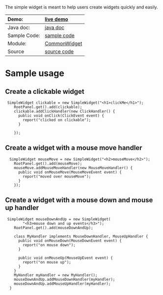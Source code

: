 The simple widget is meant to help users create widgets quickly and easily.

|Demo:| [live demo](http://collectionofdemos.appspot.com/demo/com.google.gwt.gen2.demo.simplewidget.SimpleWidgetDemo/SimpleWidgetDemo.html)|
|:----|:-----------------------------------------------------------------------------------------------------------------------------------|
|Java doc: | [java doc](http://collectionofdemos.appspot.com/javadoc/com/google/gwt/gen2/commonwidget/client/SimpleWidget.html)                 |
|Sample Code:| [sample code](http://code.google.com/p/google-web-toolkit-incubator/source/browse/trunk/src-demo/com/google/gwt/gen2/demo/simplewidget/client/SimpleWidgetDemo.java) |
|Module:| [CommonWidget](http://google-web-toolkit-incubator.googlecode.com/svn/trunk/src/com/google/gwt/gen2/commonwidget/CommonWidget.gwt.xml)|
|Source |[source code](http://google-web-toolkit-incubator.googlecode.com/svn/trunk/src/com/google/gwt/gen2/commonwidget/client/SimpleWidget.java)|

# Sample usage #
## Create a clickable widget ##
```
 SimpleWidget clickable = new SimpleWidget("<h1>clickMe</h1>");
    RootPanel.get().add(clickable);
    clickable.addClickHandler(new ClickHandler() {
      public void onClick(ClickEvent event) {
        report("clicked on clickable");
      }

    });
```

## Create a widget with a mouse move handler ##
```
  SimpleWidget mouseMove = new SimpleWidget("<h2>mouseMove</h2>");
    RootPanel.get().add(mouseMove);
    mouseMove.addMouseMoveHandler(new MouseMoveHandler() {
      public void onMouseMove(MouseMoveEvent event) {
        report("moved over mouseMove");
      }
    });
```

## Create a widget with a mouse down and mouse up handler ##
```
 SimpleWidget mouseDownAndUp = new SimpleWidget(
        "<h3>mouse down and up events</h3>");
    RootPanel.get().add(mouseDownAndUp);

    class MyHandler implements MouseDownHandler, MouseUpHandler {
      public void onMouseDown(MouseDownEvent event) {
        report("on mouse down");
      }

      public void onMouseUp(MouseUpEvent event) {
        report("on mouse up");
      }
    }
    MyHandler myHandler = new MyHandler();
    mouseDownAndUp.addMouseDownHandler(myHandler);
    mouseDownAndUp.addMouseUpHandler(myHandler);
  }
```